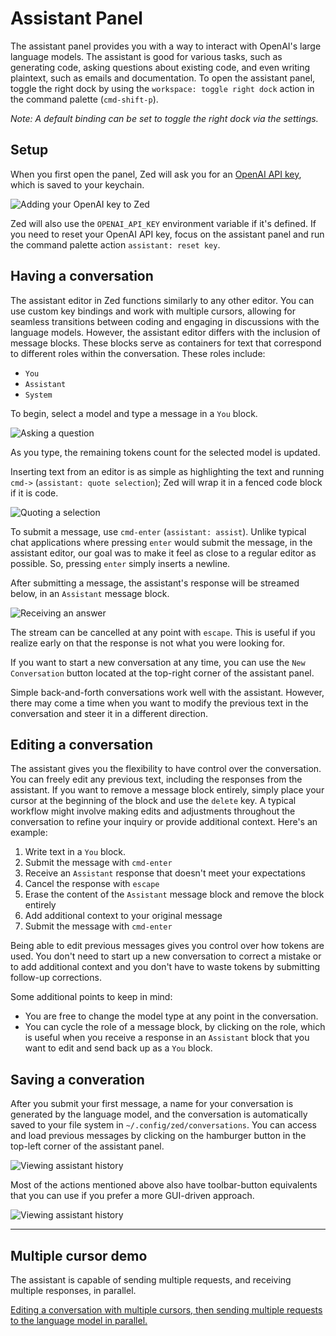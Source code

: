# Assistant Panel

The assistant panel provides you with a way to interact with OpenAI's large language models. The assistant is good for various tasks, such as generating code, asking questions about existing code, and even writing plaintext, such as emails and documentation. To open the assistant panel, toggle the right dock by using the `workspace: toggle right dock` action in the command palette (`cmd-shift-p`).

*Note: A default binding can be set to toggle the right dock via the settings.*

## Setup

When you first open the panel, Zed will ask you for an [OpenAI API key](https://platform.openai.com/account/api-keys), which is saved to your keychain.

![Adding your OpenAI key to Zed](../.gitbook/assets/assistant/openai-key.png)

Zed will also use the `OPENAI_API_KEY` environment variable if it's defined. If you need to reset your OpenAI API key, focus on the assistant panel and run the command palette action `assistant: reset key`.

## Having a conversation

The assistant editor in Zed functions similarly to any other editor. You can use custom key bindings and work with multiple cursors, allowing for seamless transitions between coding and engaging in discussions with the language models. However, the assistant editor differs with the inclusion of message blocks. These blocks serve as containers for text that correspond to different roles within the conversation. These roles include:

- `You`
- `Assistant`
- `System`

To begin, select a model and type a message in a `You` block.

![Asking a question](../.gitbook/assets/assistant/ask-a-question.png)

As you type, the remaining tokens count for the selected model is updated.

Inserting text from an editor is as simple as highlighting the text and running `cmd->` (`assistant: quote selection`); Zed will wrap it in a fenced code block if it is code.

![Quoting a selection](../.gitbook/assets/assistant/quoting-a-selection.png)

To submit a message, use `cmd-enter` (`assistant: assist`). Unlike typical chat applications where pressing `enter` would submit the message, in the assistant editor, our goal was to make it feel as close to a regular editor as possible. So, pressing `enter` simply inserts a newline.

After submitting a message, the assistant's response will be streamed below, in an `Assistant` message block.

![Receiving an answer](../.gitbook/assets/assistant/receiving-an-answer.png)

The stream can be cancelled at any point with `escape`. This is useful if you realize early on that the response is not what you were looking for.

If you want to start a new conversation at any time, you can use the `New Conversation` button located at the top-right corner of the assistant panel.

Simple back-and-forth conversations work well with the assistant. However, there may come a time when you want to modify the previous text in the conversation and steer it in a different direction.

## Editing a conversation

The assistant gives you the flexibility to have control over the conversation. You can freely edit any previous text, including the responses from the assistant. If you want to remove a message block entirely, simply place your cursor at the beginning of the block and use the `delete` key. A typical workflow might involve making edits and adjustments throughout the conversation to refine your inquiry or provide additional context. Here's an example:

1. Write text in a `You` block.
2. Submit the message with `cmd-enter`
3. Receive an `Assistant` response that doesn't meet your expectations
4. Cancel the response with `escape`
5. Erase the content of the `Assistant` message block and remove the block entirely
6. Add additional context to your original message
7. Submit the message with `cmd-enter`

Being able to edit previous messages gives you control over how tokens are used. You don't need to start up a new conversation to correct a mistake or to add additional context and you don't have to waste tokens by submitting follow-up corrections.

Some additional points to keep in mind:

- You are free to change the model type at any point in the conversation.
- You can cycle the role of a message block, by clicking on the role, which is useful when you receive a response in an `Assistant` block that you want to edit and send back up as a `You` block.

## Saving a converation

After you submit your first message, a name for your conversation is generated by the language model, and the conversation is automatically saved to your file system in `~/.config/zed/conversations`. You can access and load previous messages by clicking on the hamburger button in the top-left corner of the assistant panel.

![Viewing assistant history](../.gitbook/assets/assistant/assistant-history.png)

Most of the actions mentioned above also have toolbar-button equivalents that you can use if you prefer a more GUI-driven approach.

![Viewing assistant history](../.gitbook/assets/assistant/assistant-toolbar.png)

---

## Multiple cursor demo

The assistant is capable of sending multiple requests, and receiving multiple responses, in parallel.

[Editing a conversation with multiple cursors, then sending multiple requests to the language model in parallel.](../.gitbook/assets/assistant/multiple-cursor-demo.webm)
